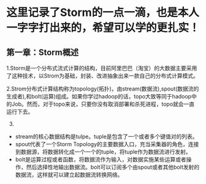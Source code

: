 # 这里记录了Storm的一点一滴，也是本人一字字打出来的，希望可以学的更扎实！ #

## 第一章：Storm概述 ##

1.Storm是一个分布式流式计算的结构，目前阿里巴巴（淘宝）的大数据主要采用了这种技术，以Strom为基础，封装、改进抽象出来一款自己的分布式计算模式。

2.Strom分布式计算结构称为topology(拓扑)，由stream(数据流),spout(数据流的生成者),和bolt(运算)组成。如果你学过hadoop的话，topo大致等同于hadoop中的Job。然而，对于topo来说，只要你没有取消部署和杀死进程，topo就会一直运行下去。

3.

- stream的核心数据结构是tulpe。tuple是包含了一个或者多个键值对的列表。
- spout代表了一个Storm Topology的主要数据入口，充当采集器的角色，连接到数据源，将数据转化成一个一个的tuple，将tuple作为数据流进行发射。
- bolt是运算过程或者函数，将数据流作为输入，对数据实施某些运算或者操作，然后选择性地输出数据流。bolt可以订阅多个由spout或者其他bolt发射的数据流，这样就可以建立起数据流转换网络。

